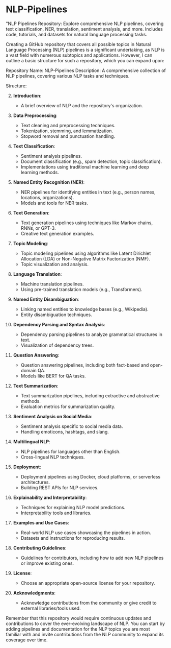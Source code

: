 # NLP-Pipelines
"NLP Pipelines Repository: Explore comprehensive NLP pipelines, covering text classification, NER, translation, sentiment analysis, and more. Includes code, tutorials, and datasets for natural language processing tasks.

Creating a GitHub repository that covers all possible topics in Natural Language Processing (NLP) pipelines is a significant undertaking, as NLP is a vast field with numerous subtopics and applications. However, I can outline a basic structure for such a repository, which you can expand upon:

Repository Name: NLP-Pipelines
Description: A comprehensive collection of NLP pipelines, covering various NLP tasks and techniques.

Structure:


2. **Introduction**:
   - A brief overview of NLP and the repository's organization.

3. **Data Preprocessing**:
   - Text cleaning and preprocessing techniques.
   - Tokenization, stemming, and lemmatization.
   - Stopword removal and punctuation handling.

4. **Text Classification**:
   - Sentiment analysis pipelines.
   - Document classification (e.g., spam detection, topic classification).
   - Implementations using traditional machine learning and deep learning methods.

5. **Named Entity Recognition (NER)**:
   - NER pipelines for identifying entities in text (e.g., person names, locations, organizations).
   - Models and tools for NER tasks.

6. **Text Generation**:
   - Text generation pipelines using techniques like Markov chains, RNNs, or GPT-3.
   - Creative text generation examples.

7. **Topic Modeling**:
   - Topic modeling pipelines using algorithms like Latent Dirichlet Allocation (LDA) or Non-Negative Matrix Factorization (NMF).
   - Topic visualization and analysis.

8. **Language Translation**:
   - Machine translation pipelines.
   - Using pre-trained translation models (e.g., Transformers).

9. **Named Entity Disambiguation**:
   - Linking named entities to knowledge bases (e.g., Wikipedia).
   - Entity disambiguation techniques.

10. **Dependency Parsing and Syntax Analysis**:
    - Dependency parsing pipelines to analyze grammatical structures in text.
    - Visualization of dependency trees.

11. **Question Answering**:
    - Question answering pipelines, including both fact-based and open-domain QA.
    - Models like BERT for QA tasks.

12. **Text Summarization**:
    - Text summarization pipelines, including extractive and abstractive methods.
    - Evaluation metrics for summarization quality.

13. **Sentiment Analysis on Social Media**:
    - Sentiment analysis specific to social media data.
    - Handling emoticons, hashtags, and slang.

14. **Multilingual NLP**:
    - NLP pipelines for languages other than English.
    - Cross-lingual NLP techniques.

15. **Deployment**:
    - Deployment pipelines using Docker, cloud platforms, or serverless architectures.
    - Building REST APIs for NLP services.

16. **Explainability and Interpretability**:
    - Techniques for explaining NLP model predictions.
    - Interpretability tools and libraries.

17. **Examples and Use Cases**:
    - Real-world NLP use cases showcasing the pipelines in action.
    - Datasets and instructions for reproducing results.

18. **Contributing Guidelines**:
    - Guidelines for contributors, including how to add new NLP pipelines or improve existing ones.

19. **License**:
    - Choose an appropriate open-source license for your repository.

20. **Acknowledgments**:
    - Acknowledge contributions from the community or give credit to external libraries/tools used.

Remember that this repository would require continuous updates and contributions to cover the ever-evolving landscape of NLP. You can start by adding pipelines and documentation for the NLP topics you are most familiar with and invite contributions from the NLP community to expand its coverage over time.
